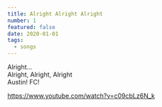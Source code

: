 ```yaml
---
title: Alright Alright Alright
number: 1
featured: false
date: 2020-01-01
tags:
  - songs
---
```



Alright… <br>
Alright, Alright, Alright <br>
Austin! FC!

https://www.youtube.com/watch?v=c09cbLz6N_k